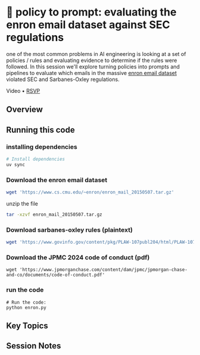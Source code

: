 # 🦄 policy to prompt: evaluating the enron email dataset against SEC regulations

one of the most common problems in AI engineering is looking at a set of policies / rules and evaluating evidence to determine if the rules were followed. In this session we'll explore turning policies into prompts and pipelines to evaluate which emails in the massive [enron email dataset](https://www.cs.cmu.edu/~enron/) violated SEC and Sarbanes-Oxley regulations.

Video • [RSVP](https://lu.ma/iw1d9l3j)

## Overview

## Running this code

### installing dependencies

```bash
# Install dependencies
uv sync
```

### Download the enron email dataset

```bash
wget 'https://www.cs.cmu.edu/~enron/enron_mail_20150507.tar.gz'
```

unzip the file

```bash
tar -xzvf enron_mail_20150507.tar.gz
```

### Download sarbanes-oxley rules (plaintext)

```bash
wget 'https://www.govinfo.gov/content/pkg/PLAW-107publ204/html/PLAW-107publ204.htm'
```


### Download the JPMC 2024 code of conduct (pdf)

```
wget 'https://www.jpmorganchase.com/content/dam/jpmc/jpmorgan-chase-and-co/documents/code-of-conduct.pdf'
```


### run the code

```
# Run the code:
python enron.py
```

## Key Topics


## Session Notes

